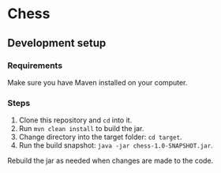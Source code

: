 # Chess

## Development setup

### Requirements
Make sure you have Maven installed on your computer.

### Steps
1. Clone this repository and `cd` into it.
2. Run `mvn clean install` to build the jar.
3. Change directory into the target folder: `cd target`.
4. Run the build snapshot: `java -jar chess-1.0-SNAPSHOT.jar`.

Rebuild the jar as needed when changes are made to the code.

